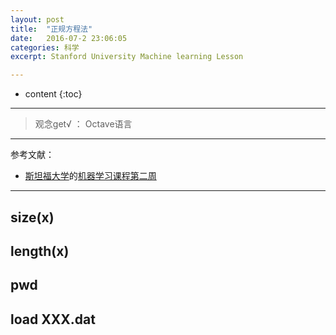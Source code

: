 ```yaml
---
layout: post
title:  "正规方程法"
date:   2016-07-2 23:06:05
categories: 科学
excerpt: Stanford University Machine learning Lesson

---
```


* content
{:toc}

---

> 观念get√ ： Octave语言


---

参考文献：

* [斯坦福大学](https://art.calarts.edu/)的[机器学习课程第二周](https://www.coursera.org/learn/machine-learning/home/week/2)

---


## size(x)

## length(x)

## pwd

## load XXX.dat
